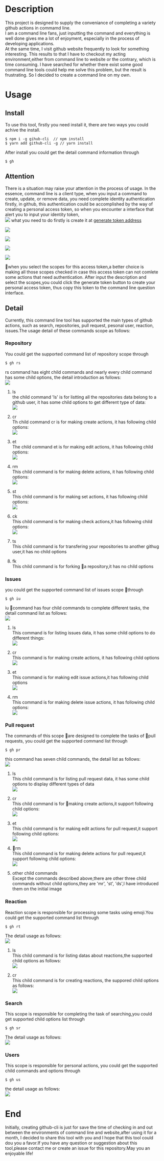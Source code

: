 # Description
This project is designed to supply the conveniance of completing a variety github actions in commamd line.  
I am a command line fans, just inputting the command and everything is well done gives me a lot of enjoyment, especially in the process of developing applications.  
At the same time, I visit github website frequently to look for something interesting. This results to that I have to checkout my acting environment,either from command line to website or the contrary, which is time consuming. I have searched for whether there exist some good command line tools could help me solve this problem, but the result is frustrating. So I decided to create a command line on my own.  

# Usage  
## Install
To use this tool, firstly you need install it, there are two ways you could achive the install.  
```
$ npm i -g gihub-cli  // npm install
$ yarn add github-cli -g // yarn install
```  
After install you could get the detail command information through  
```
$ gh
```  

## Attention
There is a situation may raise your attention in the process of usage. In the essence, command line is a client type, when you input a command to create, update, or remove data, you need complete identity authentication firstly, in github, this authentication could be accomplished by the way of creating a personal access token, so when you encounter a interface that alert you to input your identity token,  
![](https://s1.ax1x.com/2018/02/28/9B7vxP.jpg)
 what you need to do firstly is create it at [generate token address](https://github.com/settings/tokens)  


![](https://ws2.sinaimg.cn/large/006tNc79gy1foqjrqrd5zj30rp09idhm.jpg)  

![](https://ws3.sinaimg.cn/large/006tNc79gy1foqklllx1dj30r405n3zh.jpg)    

![](https://ws4.sinaimg.cn/large/006tNc79gy1foqkn4p1utj30r608ita3.jpg)  

![](https://s1.ax1x.com/2018/02/28/9B7pN9.jpg)

when you select the scopes for this access token,a better choice is making all those scopes checked in case this access token can not comlete some actions that need authentication.
After input the description and select the scopes,you could click the generate token button to create your personal access token, thus copy this token to the command line question interface.

## Detail
Currently, this command line tool has supported the main types of github actions, such as search, repositories, pull request, pesonal user, reaction, issues.The usage detail of these commands scope as follows:  

### Repository
You could get the supported command list of repository scope through
```
$ gh rs
```  
rs command has eight child commands and nearly every child command has some child options, the detail introduction as follows:  
![](https://ws3.sinaimg.cn/large/006tNc79gy1forfbbni9cj30vo0n4q54.jpg)  

1. ls  
the child command 'ls' is for listting all the repositories data belong to a github user, it has some child options to get different type of data:  
![](https://ws1.sinaimg.cn/large/006tNc79gy1forjbol99pj30v80y4n0l.jpg)  

2. cr  
Th child command cr is for making create actions, it has following child options:  
![](https://ws2.sinaimg.cn/large/006tNc79gy1forjz33usgj30v80gsab3.jpg)  

3. et  
The child command et is for making edit actions, it has following child options:  
![](https://ws4.sinaimg.cn/large/006tNc79gy1fork5o0yw4j30uw0bqjs0.jpg)  

4. rm  
This child command is for making delete actions, it has following child options:  
![](https://ws4.sinaimg.cn/large/006tKfTcgy1forkfueuogj30qe0e00te.jpg)  

5. st  
This child command is for making set actions, it has following child options:  
![](https://ws4.sinaimg.cn/large/006tKfTcgy1forkk45hizj30r20e0q3p.jpg)  

6. ck  
This child command is for making check actions,it has following child options:  
![](https://ws1.sinaimg.cn/large/006tKfTcgy1forlbjkm2vj30v80c8t9c.jpg)  

7. ts  
This child command is for transfering your repositories to another githug user,it has no child options  

8. fk  
This child command is for forking a repository,it has no child options  

### Issues  
you could get the supported command list of issues scope through  
```
$ gh iu
```  
iu command has four child commands to complete different tasks, the detail command list as follows:  
![](https://ws1.sinaimg.cn/large/006tKfTcgy1forn3djo21j30pi0e0wf6.jpg)  

1. ls  
This command is for listing issues data, it has some child options to do different things:  
![](https://ws3.sinaimg.cn/large/006tKfTcgy1fornmrwnpmj30v80j2gmz.jpg)  

2. cr  
This command is for making create actions, it has following child options  
![](https://ws1.sinaimg.cn/large/006tKfTcgy1fornxpbdwmj30v80j2q47.jpg)  

3. et  
This command is for making edit issue actions,it has following child options  
![](https://ws3.sinaimg.cn/large/006tKfTcgy1foro2hs895j30tw0bq74t.jpg)  

4. rm  
This command is for making delete issue actions, it has following child options:  
![](https://ws3.sinaimg.cn/large/006tKfTcgy1foro96dsnrj30ue0bqgm6.jpg)  

### Pull request  
The commands of this scope are designed to complete the tasks of pull requests, you could get the supported command list through 
```
$ gh pr
```  
this command has seven child commands, the detail list as follows:  
![](https://ws3.sinaimg.cn/large/006tKfTcgy1forp5e1vjtj30vo0kujtc.jpg)  

1. ls  
This child command is for listing pull request data, it has some child options to display different types of data  
![](https://ws2.sinaimg.cn/large/006tKfTcgy1forpl9iqfbj30v80t6q5e.jpg)  

2. cr  
This child command is for making create actions,it support following child options:  
![](https://ws2.sinaimg.cn/large/006tKfTcgy1forq6ylblbj30v80d4js3.jpg)  

3. et  
This child command is for making edit actions for pull request,it support following child options:  
![](https://ws3.sinaimg.cn/large/006tKfTcgy1forqavoqibj30v80au3yw.jpg)  

4. rm  
This child command is for making delete actions for pull request,it support following child options:  
![](https://s1.ax1x.com/2018/02/27/9BPPYV.png)  

5. other child commands  
Except the commands described above,there are other three child commands without child options,they are 'mr', 'st', 'ds',I have introduced them on the initial image  

### Reaction  
Reaction scope is responsible for processing some tasks using emoji.You could get the supported command list through  
```
$ gh rt
```  
The detail usage as follows:  
![](https://s1.ax1x.com/2018/02/27/9BFrZj.png)  

1. ls  
This child command is for listing datas about reactions,the supported child options as follows:  
![](https://s1.ax1x.com/2018/02/27/9BeqfA.png)  

2. cr  
This child command is for creating reactions, the suppored child options as follows:  
![](https://s1.ax1x.com/2018/02/27/9BnSjx.png)  

### Search  
This scope is responsible for completing the task of searching,you could get supported child options list through  
```
$ gh sr
```  
The detail usage as follows:  
![](https://s1.ax1x.com/2018/03/01/9rlbEq.png)  

### Users
This scope is responsible for personal actions, you could get the supported child commands and options through  
```
$ gh us
```
the detail usage as follows:  
![](https://s1.ax1x.com/2018/02/27/9BMY2d.png)  


# End
Initially, creating github-cli is just for save the time of checking in and out between the environments of command line and website,after using it for a month, I decided to share this tool with you and I hope that this tool could dou you a favor.If you have any question or suggestion about this tool,please contact me or create an issue for this repository.May you an enjoyable life!






